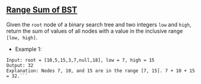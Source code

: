 ## [Range Sum of BST](https://leetcode.com/problems/range-sum-of-bst/)

Given the `root` node of a binary search tree and two integers `low` and `high`, return the sum of values of all nodes with a value in the inclusive range `[low, high]`.





- Example 1:
```
Input: root = [10,5,15,3,7,null,18], low = 7, high = 15
Output: 32
Explanation: Nodes 7, 10, and 15 are in the range [7, 15]. 7 + 10 + 15 = 32.```
```
